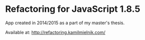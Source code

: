 Refactoring for JavaScript 1.8.5
================================
App created in 2014/2015 as a part of my master's thesis.

Available at: http://refactoring.kamilmielnik.com/
